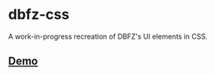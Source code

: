 # dbfz-css
A work-in-progress recreation of DBFZ's UI elements in CSS.
## [Demo](https://www.rogueyoshi.com/dbfz-css)

